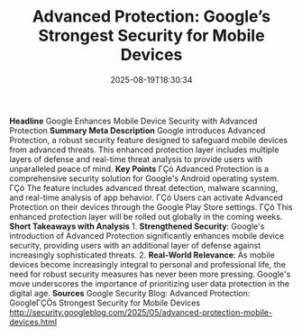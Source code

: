 ﻿---
title: "Advanced Protection: Google’s Strongest Security for Mobile Devices"
date: "2025-08-19T18:30:34"
category: "Markets"
summary: ""
slug: "advanced protection googles strongest security for mobile de"
source_urls:
  - "http://security.googleblog.com/2025/05/advanced-protection-mobile-devices.html"
seo:
  title: "Advanced Protection: Google’s Strongest Security for Mobile Devices | Hash n Hedge"
  description: ""
  keywords: ["news", "markets", "brief"]
---
**Headline** Google Enhances Mobile Device Security with Advanced Protection  **Summary Meta Description** Google introduces Advanced Protection, a robust security feature designed to safeguard mobile devices from advanced threats. This enhanced protection layer includes multiple layers of defense and real-time threat analysis to provide users with unparalleled peace of mind.  **Key Points**  ΓÇó Advanced Protection is a comprehensive security solution for Google's Android operating system. ΓÇó The feature includes advanced threat detection, malware scanning, and real-time analysis of app behavior. ΓÇó Users can activate Advanced Protection on their devices through the Google Play Store settings. ΓÇó This enhanced protection layer will be rolled out globally in the coming weeks.  **Short Takeaways with Analysis**  1. **Strengthened Security**: Google's introduction of Advanced Protection significantly enhances mobile device security, providing users with an additional layer of defense against increasingly sophisticated threats. 2. **Real-World Relevance**: As mobile devices become increasingly integral to personal and professional life, the need for robust security measures has never been more pressing. Google's move underscores the importance of prioritizing user data protection in the digital age.  **Sources** Google Security Blog: Advanced Protection: GoogleΓÇÖs Strongest Security for Mobile Devices http://security.googleblog.com/2025/05/advanced-protection-mobile-devices.html 

